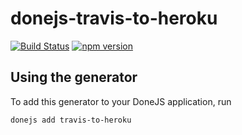 # donejs-travis-to-heroku

[![Build Status](https://travis-ci.org//donejs-travis-to-heroku.svg?branch=master)](https://travis-ci.org//donejs-travis-to-heroku)
[![npm version](https://badge.fury.io/js/donejs-travis-to-heroku.svg)](http://badge.fury.io/js/donejs-travis-to-heroku)



## Using the generator

To add this generator to your DoneJS application, run

```
donejs add travis-to-heroku
```
